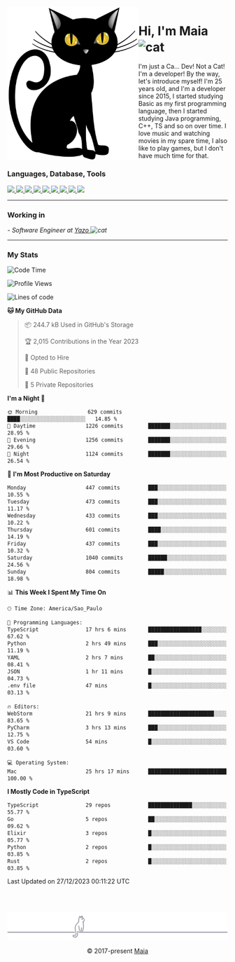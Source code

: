 <img align="left" src="https://raw.githubusercontent.com/gabrielmaialva33/gabrielmaialva33/master/assets/cat_0.png" alt="Stats" width="300px">

<h1 align="left">Hi, I'm Maia 
<img src="https://emojis.slackmojis.com/emojis/images/1643509834/36299/black-cat.gif?1643509834" width="50" height="60" align="center"  alt="cat"/>
</h1>

I'm just a Ca... Dev! Not a Cat! I'm a developer! By the way, let's introduce myself!
I'm 25 years old, and I'm a developer since 2015, I started studying Basic as my first programming
language, then I started studying Java programming, C++, TS and so on over time.
I love music and watching movies in my spare time, I also like to play games, but I don't have much time for that.

<h3 align="left">Languages, Database, Tools</h3>
<p>
  <a href="https://www.typescriptlang.org">
    <img src="https://skillicons.dev/icons?i=ts" />
  </a>
  <a href="https://go.dev">
    <img src="https://skillicons.dev/icons?i=go" />
  </a>
  <a href="https://www.python.org">
    <img src="https://skillicons.dev/icons?i=python" />
  </a>
  <a href="https://gradle.org">
    <img src="https://skillicons.dev/icons?i=gradle" />
  </a>
  <a href="https://redis.io">
    <img src="https://skillicons.dev/icons?i=redis" />
  </a>
  <a href="https://www.mongodb.com">
    <img src="https://skillicons.dev/icons?i=mongodb" />
  </a>
  <a href="https://nodejs.org">
    <img src="https://skillicons.dev/icons?i=nodejs" />
  </a>
  <a href="https://www.javascript.com">
    <img src="https://skillicons.dev/icons?i=js" />
  </a>
  <a href="https://www.docker.com">
    <img src="https://skillicons.dev/icons?i=docker" />
  </a>
</p>

<hr/>

<h3>Working in</h3>

<p><em> - Software Engineer at <a href="[https://pdasolucoes.com.br](https://yazo.com.br/)">Yazo
</a><img src="https://media.giphy.com/media/WUlplcMpOCEmTGBtBW/giphy.gif" width="30" alt="cat"> 
</em></p>

<hr/>

### My Stats

<!--START_SECTION:waka-->
![Code Time](http://img.shields.io/badge/Code%20Time-3%2C639%20hrs%208%20mins-blue)

![Profile Views](http://img.shields.io/badge/Profile%20Views-16-blue)

![Lines of code](https://img.shields.io/badge/From%20Hello%20World%20I%27ve%20Written-1.1%20million%20lines%20of%20code-blue)

**🐱 My GitHub Data** 

> 📦 244.7 kB Used in GitHub's Storage 
 > 
> 🏆 2,015 Contributions in the Year 2023
 > 
> 💼 Opted to Hire
 > 
> 📜 48 Public Repositories 
 > 
> 🔑 5 Private Repositories 
 > 
**I'm a Night 🦉** 

```text
🌞 Morning                629 commits         ████░░░░░░░░░░░░░░░░░░░░░   14.85 % 
🌆 Daytime                1226 commits        ███████░░░░░░░░░░░░░░░░░░   28.95 % 
🌃 Evening                1256 commits        ███████░░░░░░░░░░░░░░░░░░   29.66 % 
🌙 Night                  1124 commits        ███████░░░░░░░░░░░░░░░░░░   26.54 % 
```
📅 **I'm Most Productive on Saturday** 

```text
Monday                   447 commits         ███░░░░░░░░░░░░░░░░░░░░░░   10.55 % 
Tuesday                  473 commits         ███░░░░░░░░░░░░░░░░░░░░░░   11.17 % 
Wednesday                433 commits         ███░░░░░░░░░░░░░░░░░░░░░░   10.22 % 
Thursday                 601 commits         ████░░░░░░░░░░░░░░░░░░░░░   14.19 % 
Friday                   437 commits         ███░░░░░░░░░░░░░░░░░░░░░░   10.32 % 
Saturday                 1040 commits        ██████░░░░░░░░░░░░░░░░░░░   24.56 % 
Sunday                   804 commits         █████░░░░░░░░░░░░░░░░░░░░   18.98 % 
```


📊 **This Week I Spent My Time On** 

```text
🕑︎ Time Zone: America/Sao_Paulo

💬 Programming Languages: 
TypeScript               17 hrs 6 mins       █████████████████░░░░░░░░   67.62 % 
Python                   2 hrs 49 mins       ███░░░░░░░░░░░░░░░░░░░░░░   11.19 % 
YAML                     2 hrs 7 mins        ██░░░░░░░░░░░░░░░░░░░░░░░   08.41 % 
JSON                     1 hr 11 mins        █░░░░░░░░░░░░░░░░░░░░░░░░   04.73 % 
.env file                47 mins             █░░░░░░░░░░░░░░░░░░░░░░░░   03.13 % 

🔥 Editors: 
WebStorm                 21 hrs 9 mins       █████████████████████░░░░   83.65 % 
PyCharm                  3 hrs 13 mins       ███░░░░░░░░░░░░░░░░░░░░░░   12.75 % 
VS Code                  54 mins             █░░░░░░░░░░░░░░░░░░░░░░░░   03.60 % 

💻 Operating System: 
Mac                      25 hrs 17 mins      █████████████████████████   100.00 % 
```

**I Mostly Code in TypeScript** 

```text
TypeScript               29 repos            ██████████████░░░░░░░░░░░   55.77 % 
Go                       5 repos             ██░░░░░░░░░░░░░░░░░░░░░░░   09.62 % 
Elixir                   3 repos             █░░░░░░░░░░░░░░░░░░░░░░░░   05.77 % 
Python                   2 repos             █░░░░░░░░░░░░░░░░░░░░░░░░   03.85 % 
Rust                     2 repos             █░░░░░░░░░░░░░░░░░░░░░░░░   03.85 % 
```




 Last Updated on 27/12/2023 00:11:22 UTC
<!--END_SECTION:waka-->


<br/>
<br/>

<p align="center"><img src="https://raw.githubusercontent.com/gabrielmaialva33/gabrielmaialva33/master/assets/gray0_ctp_on_line.svg?sanitize=true" /></p>
<p align="center">&copy; 2017-present <a href="https://github.com/gabrielmaialva33/" target="_blank">Maia</a>
